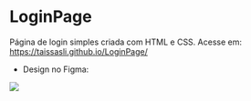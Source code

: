 # LoginPage
Página de login simples criada com HTML e CSS.
Acesse em: https://taissasli.github.io/LoginPage/

- Design no Figma:

<img src="https://gist.githubusercontent.com/taissasli/69bddb5113c2ae4dc92527a52b95c37d/raw/ab48170f81bce91f351d52d024b2b980f9c4d71c/loginpage.svg">
